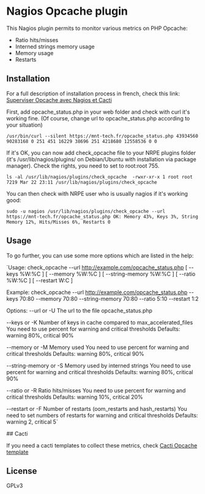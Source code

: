 # Nagios Opcache plugin

This Nagios plugin permits to monitor various metrics on PHP Opcache:
* Ratio hits/misses
* Interned strings memory usage
* Memory usage
* Restarts

## Installation

For a full description of installation process in french, check this link: [Superviser Opcache avec Nagios et Cacti](https://mnt-tech.fr/blog/superviser-opcache-nagios-cacti/)

First, add opcache_status.php in your web folder and check with curl it's working fine. (Of course, change url to opcache_status.php according to your situation)

`/usr/bin/curl --silent https://mnt-tech.fr/opcache_status.php
43934560
90283168
0
251
451
16229
38696
251
4218680
12558536
0
0`

If it's OK, you can now add check_opcache file to your NRPE plugins folder (it's /usr/lib/nagios/plugins/ on Debian/Ubuntu with installation via package manager). Check the rights, you need to set to root:root 755.

`ls -al /usr/lib/nagios/plugins/check_opcache 
-rwxr-xr-x 1 root root 7219 Mar 22 23:11 /usr/lib/nagios/plugins/check_opcache`

You can then check with NRPE user who is usually nagios if it's working good:

`sudo -u nagios /usr/lib/nagios/plugins/check_opcache --url https://mnt-tech.fr/opcache_status.php
OK: Memory 43%, Keys 3%, String Memory 12%, Hits/Misses 6%, Restarts 0`

## Usage

To go further, you can use some more options which are listed in the help:

`Usage: check_opcache --url http://example.com/opcache_status.php [ --keys %W:%C ] [ --memory %W:%C ] [ --string-memory %W:%C ] [ --ratio %W:%C ] [ --restart W:C ]

Example: check_opcache --url http://example.com/opcache_status.php --keys 70:80 --memory 70:80 --string-memory 70:80 --ratio 5:10 --restart 1:2

Options:
--url or -U            The url to the file opcache_status.php

--keys or -K            Number of keys in cache compared to max_accelerated_files
                        You need to use percent for warning and critical thresholds
                        Defaults: warning 80%, critical 90%

--memory or -M          Memory used
                        You need to use percent for warning and critical thresholds
                        Defaults: warning 80%, critical 90%

--string-memory or -S   Memory used by interned strings
                        You need to use percent for warning and critical thresholds
                        Defaults: warning 80%, critical 90%

--ratio or -R           Ratio hits/misses
                        You need to use percent for warning and critical thresholds
                        Defaults: warning 10%, critical 20%

--restart or -F         Number of restarts (oom_restarts and hash_restarts)
                        You need to set numbers of restarts for warning and critical thresholds
                        Defaults: warning 2, critical 5`
                        
## Cacti

If you need a cacti templates to collect these metrics, check [Cacti Opcache template](https://github.com/nierdz/admintools/tree/master/cacti/opcache)

## License

GPLv3
